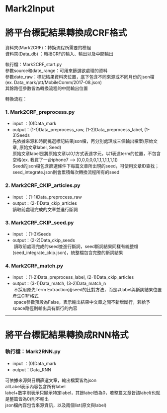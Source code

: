 # Mark2Input


將平台標記結果轉換成CRF格式
==========
資料夾(Mark2CRF)：轉換流程所需要的模組<br />
資料夾(Data_db) ：轉換CRF的輸入、輸出以及中間輸出<br />


執行檔：Mark2CRF_start.py<br />
參數source和date_range：可用來篩選欲處理的資料<br />
參數date_raw：標記結果資料夾位置，底下包含不同來源或不同月份的json檔(ex. Data_mark/ptt/MobileComm/2017-08.json)<br />
其餘路徑參數皆為轉換流程的中間輸出位置<br />


轉換流程：
### 1. Mark2CRF_preprocess.py
- input  ：(0)Data_mark
- output：(1-1)Data_preprocess_raw, (1-2)Data_preprocess_label, (1-3)Seeds<br />
先依據來源和時間挑選標記結果json檔，再分別處理成三個輸出檔案(原始文章, 原始文章label, Seed)<br />
原始文章label是將原始文章以0,1方式表達字元，以1表達term的位置，不包含空格(ex. 我買了一台iphone7 --> [0,0,0,0,0,1,1,1,1,1,1,1])<br />
Seed的json檔包含篩選條件下每篇文章所出現的seed，可使用文章ID查找；seed_integrate.json則會累積每次轉換流程所有的seed<br />

### 2. Mark2CRF_CKIP_articles.py
- input  ：(1-1)Data_preprocess_raw
- output：(2-1)Data_ckip_articles<br />
讀取前處理完成的文章並進行斷詞
  
### 3. Mark2CRF_CKIP_seed.py
- input  ：(1-3)Seeds
- output：(2-2)Data_ckip_seeds<br />
  讀取前處理完成的seed並進行斷詞，seed斷詞結果同樣有統整檔(seed_integrate_ckip.json)，統整檔包含完整的斷詞結果

### 4. Mark2CRF_match.py
- input  ：(1-2)Data_preprocess_label, (2-1)Data_ckip_articles
- output：(3-1)Data_match, (3-2)Data_match_n<br />
  不採用原先Term Extraction用seed的比對方法，而是以label與斷詞結果位置產生CRF格式<br />
  space參數預設為False，表示輸出結果中文章之間不新增斷行，若給予space路徑則輸出具有斷行的內容


***

將平台標記結果轉換成RNN格式
=========================

### 執行檔：Mark2RNN.py
- input ：(0)Data_mark
- output：Data_RNN

可依據來源與日期篩選文章，輸出檔案皆為json<br />
allLabel表示內容包含所有label<br />
label+數字則表示只顯示特定label，其餘label皆為0，若整篇文章皆該label(也就是整篇皆為0)則不輸出<br />
json檔內容包含來源資訊，以及兩個list(原文與label)

